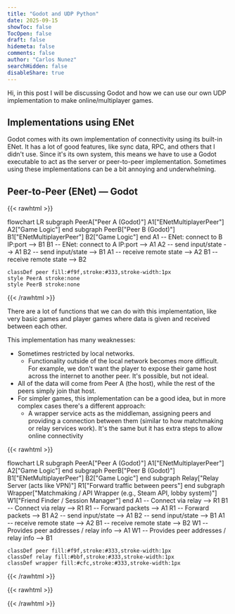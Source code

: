 ```yaml
---
title: "Godot and UDP Python"
date: 2025-09-15
showToc: false
TocOpen: false
draft: false
hidemeta: false
comments: false
author: "Carlos Nunez"
searchHidden: false
disableShare: true
---
```


Hi, in this post I will be discussing Godot and how we can use our own UDP implementation to make online/multiplayer games.

## Implementations using ENet

Godot comes with its own implementation of connectivity using its built-in ENet. It has a lot of good features, like sync data, RPC, and others that I didn't use. Since it's its own system, this means we have to use a Godot executable to act as the server or peer-to-peer implementation. Sometimes using these implementations can be a bit annoying and underwhelming.

## Peer-to-Peer (ENet) — Godot

{{< rawhtml >}}
<div class="mermaid">
flowchart LR
    subgraph PeerA["Peer A (Godot)"]
        A1["ENetMultiplayerPeer"]
        A2["Game Logic"]
    end
    subgraph PeerB["Peer B (Godot)"]
        B1["ENetMultiplayerPeer"]
        B2["Game Logic"]
    end
    A1 -- ENet: connect to B IP:port --> B1
    B1 -- ENet: connect to A IP:port --> A1
    A2 -- send input/state --> A1
    B2 -- send input/state --> B1
    A1 -- receive remote state --> A2
    B1 -- receive remote state --> B2

    classDef peer fill:#f9f,stroke:#333,stroke-width:1px
    style PeerA stroke:none
    style PeerB stroke:none
</div>
{{< /rawhtml >}}

There are a lot of functions that we can do with this implementation, like very basic games and player games where data is given and received between each other.

This implementation has many weaknesses:

- Sometimes restricted by local networks.
  - Functionality outside of the local network becomes more difficult. For example, we don't want the player to expose their game host across the internet to another peer. It's possible, but not ideal.
- All of the data will come from Peer A (the host), while the rest of the peers simply join that host.
- For simpler games, this implementation can be a good idea, but in more complex cases there's a different approach:
  - A wrapper service acts as the middleman, assigning peers and providing a connection between them (similar to how matchmaking or relay services work). It's the same but it has extra steps to allow online connectivity

{{< rawhtml >}}
<div class="mermaid">
flowchart LR
    subgraph PeerA["Peer A (Godot)"]
        A1["ENetMultiplayerPeer"]
        A2["Game Logic"]
    end
    subgraph PeerB["Peer B (Godot)"]
        B1["ENetMultiplayerPeer"]
        B2["Game Logic"]
    end
    subgraph Relay["Relay Server (acts like VPN)"]
        R1["Forward traffic between peers"]
    end
    subgraph Wrapper["Matchmaking / API Wrapper (e.g., Steam API, lobby system)"]
        W1["Friend Finder / Session Manager"]
    end
    A1 -- Connect via relay --> R1
    B1 -- Connect via relay --> R1
    R1 -- Forward packets --> A1
    R1 -- Forward packets --> B1
    A2 -- send input/state --> A1
    B2 -- send input/state --> B1
    A1 -- receive remote state --> A2
    B1 -- receive remote state --> B2
    W1 -- Provides peer addresses / relay info --> A1
    W1 -- Provides peer addresses / relay info --> B1

    classDef peer fill:#f9f,stroke:#333,stroke-width:1px
    classDef relay fill:#bbf,stroke:#333,stroke-width:1px
    classDef wrapper fill:#cfc,stroke:#333,stroke-width:1px
</div>
{{< /rawhtml >}}

{{< rawhtml >}}
<style>
/* Light mode (default) */
.mermaid .node rect,
.mermaid .node circle,
.mermaid .node ellipse,
.mermaid .node polygon,
.mermaid .node path {
    stroke: #333 !important;
}

.mermaid .edgePath .path,
.mermaid .flowchart-link {
    stroke: #333 !important;
}

.mermaid .edgeLabel {
    color: #333 !important;
}

.mermaid .label {
    color: #333 !important;
}

/* Dark mode */
.dark .mermaid .node rect,
.dark .mermaid .node circle,
.dark .mermaid .node ellipse,
.dark .mermaid .node polygon,
.dark .mermaid .node path {
    stroke: #fff !important;
    fill: transparent !important;
}

.dark .mermaid .edgePath .path,
.dark .mermaid .flowchart-link {
    stroke: #fff !important;
}

/* Edge labels - text on lines needs background */
.dark .mermaid .edgeLabel {
    color: #fff !important;
    background-color: #444 !important;
    padding: 2px 4px !important;
    border-radius: 3px !important;
}

.dark .mermaid .edgeLabel span {
    color: #fff !important;
}

.dark .mermaid .edgeLabel rect {
    fill: #444 !important;
}

/* All text should be white */
.dark .mermaid .label {
    color: #fff !important;
    fill: #fff !important;
}

.dark .mermaid text {
    fill: #fff !important;
}

.dark .mermaid .nodeLabel {
    color: #fff !important;
}

.dark .mermaid .cluster rect {
    stroke: #fff !important;
    fill: transparent !important;
}

.dark .mermaid .cluster text {
    fill: #fff !important;
}

.dark .mermaid .cluster-label {
    background-color: transparent !important;
}

.dark .mermaid g.classGroup rect {
    fill: transparent !important;
}

.dark .mermaid .node .label {
    background-color: transparent !important;
}

/* Make diagrams clickable */
.mermaid {
    cursor: pointer;
    transition: opacity 0.2s;
}

.mermaid:hover {
    opacity: 0.9;
}

/* Modal styles */
.diagram-modal {
    display: none;
    position: fixed;
    z-index: 9999;
    left: 0;
    top: 0;
    width: 100%;
    height: 100%;
    background-color: rgba(0, 0, 0, 0.9);
    cursor: zoom-out;
}


.diagram-modal.active {
    display: flex;
    align-items: center;
    justify-content: center;
}

.diagram-modal-content {
    width: 100vw;
    height: 100svh;
    height: 100vh;
    overflow: auto;
    background: white;
    /* Safer bounds with responsive and safe-area padding */
    padding: clamp(8px, 2.5vw, 24px);
    padding-left: calc(clamp(8px, 2.5vw, 24px) + env(safe-area-inset-left, 0px));
    padding-right: calc(clamp(8px, 2.5vw, 24px) + env(safe-area-inset-right, 0px));
    padding-top: calc(clamp(8px, 2.5vw, 24px) + env(safe-area-inset-top, 0px));
    padding-bottom: calc(clamp(8px, 2.5vw, 24px) + env(safe-area-inset-bottom, 0px));
    border-radius: 0;
    position: relative;
    box-sizing: border-box;
}

.dark .diagram-modal-content {
    background: #1a1a1a;
}

.diagram-modal-close {
    position: absolute;
    top: 15px;
    right: 15px;
    font-size: 35px;
    font-weight: bold;
    color: #999;
    cursor: pointer;
    background: none;
    border: none;
    padding: 0;
    width: 45px;
    height: 45px;
    display: flex;
    align-items: center;
    justify-content: center;
    border-radius: 50%;
    transition: background 0.2s;
    z-index: 10000;
}

.diagram-modal-close:hover {
    background: rgba(0, 0, 0, 0.1);
}

.dark .diagram-modal-close:hover {
    background: rgba(255, 255, 255, 0.1);
}

/* Responsive enlargement in modal: fit diagram to viewport */

.diagram-modal .mermaid {
    margin: 0;
    max-width: none;
}

.diagram-modal .mermaid svg {
    display: block;
    max-width: 100%;
    max-height: 100%;
    width: auto;
    height: auto;
}

/* Normalize any fixed dimensions mermaid may set */
.diagram-modal .mermaid svg[width] { width: auto !important; }
.diagram-modal .mermaid svg[height] { height: auto !important; }

#modalDiagramContainer {
    display: flex;
    align-items: center;
    justify-content: center;
    width: 100%;
    height: 100%;
}
</style>

<!-- Modal HTML -->
<div id="diagramModal" class="diagram-modal">
    <div class="diagram-modal-content">
        <button class="diagram-modal-close">&times;</button>
        <div id="modalDiagramContainer"></div>
    </div>
</div>

<script type="module">
import mermaid from 'https://cdn.jsdelivr.net/npm/mermaid@10/dist/mermaid.esm.min.mjs';

function initMermaid() {
    const isDark = document.documentElement.classList.contains('dark');
    
    mermaid.initialize({
        startOnLoad: true,
        theme: isDark ? 'dark' : 'default',
        flowchart: {
            curve: 'basis'
        }
    });
    
    // After mermaid initializes, add click handlers
    setTimeout(() => {
        addDiagramClickHandlers();
    }, 500);
}

function addDiagramClickHandlers() {
    const diagrams = document.querySelectorAll('.mermaid');
    const modal = document.getElementById('diagramModal');
    const modalContainer = document.getElementById('modalDiagramContainer');
    const closeBtn = modal.querySelector('.diagram-modal-close');
    
    diagrams.forEach((diagram, index) => {
        diagram.style.cursor = 'pointer';
        diagram.title = 'Click to enlarge';
        
        diagram.addEventListener('click', function(e) {
            e.stopPropagation();
            // Clone the diagram
            const clonedDiagram = diagram.cloneNode(true);
            modalContainer.innerHTML = '';
            modalContainer.appendChild(clonedDiagram);
            modal.classList.add('active');
        });
    });
    
    // Close modal when clicking close button
    closeBtn?.addEventListener('click', function(e) {
        e.stopPropagation();
        modal.classList.remove('active');
    });
    
    // Close modal when clicking outside (overlay only)
    modal?.addEventListener('click', function(e) {
        if (e.target === modal) {
            modal.classList.remove('active');
        }
    });

    // Prevent clicks inside the content from bubbling to the overlay
    modal.querySelector('.diagram-modal-content')?.addEventListener('click', function(e) {
        e.stopPropagation();
    });
    
    // Close modal with Escape key
    document.addEventListener('keydown', function(e) {
        if (e.key === 'Escape' && modal.classList.contains('active')) {
            modal.classList.remove('active');
        }
    });
}

// Initialize on load
initMermaid();

// Watch for theme toggle button clicks
document.getElementById('theme-toggle')?.addEventListener('click', () => {
    setTimeout(() => {
        location.reload();
    }, 10);
});
</script>
{{< /rawhtml >}}
